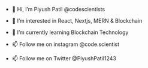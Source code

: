 - 👋 Hi, I’m Piyush Patil @codescientists

- 👀 I’m interested in React, Nextjs, MERN & Blockchain 

- 🌱 I’m currently learning Blockchain Technology

- 📫 Follow me on instagram @code.scientist 

- 📫 Follow me on Twitter @PiyushPatil1243

<!---
codescientists/codescientists is a ✨ special ✨ repository because its `README.md` (this file) appears on your GitHub profile.
You can click the Preview link to take a look at your changes.
--->
